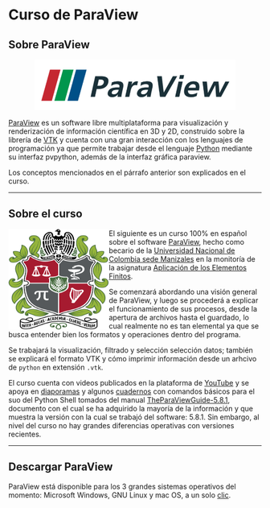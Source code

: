 # Curso de ParaView

## Sobre ParaView

<p align="center">
 <img width="400" height="100" src="figs/ParaView_logo.png">
</p>

[ParaView](https://www.paraview.org/) es un software libre multiplataforma para visualización y renderización de información científica en 3D y 2D, construido sobre la librería de [VTK](https://vtk.org/about/) y cuenta con una gran interacción con los lenguajes de programación ya que permite trabajar desde el lenguaje [Python](https://www.python.org/) mediante su interfaz pvpython, además de la interfaz gráfica paraview.

Los conceptos mencionados en el párrafo anterior son explicados en el curso.

***

## Sobre el curso

<p align="center">
 <img align="left" width="200" height="200" src="figs/Universidad_nacional_de_colombia_escudo.svg">
</p>

El siguiente es un curso 100% en español sobre el software [ParaView](https://www.paraview.org/), hecho como becario de la [Universidad Nacional de Colombia sede Manizales](https://www.manizales.unal.edu.co/) en la monitoría de la asignatura [Aplicación de los Elementos Finitos](https://github.com/diegoandresalvarez/elementosfinitos). 

Se comenzará abordando una visión general de ParaView, y luego se procederá a explicar el funcionamiento de sus procesos, desde la apertura de archivos hasta el guardado, lo cual realmente no es tan elemental ya que se busca entender bien los formatos y operaciones dentro del programa.

Se trabajará la visualización, filtrado y selección selección datos; también se explicará el formato VTK y cómo imprimir información desde un arhcivo de ```python``` en extensión ```.vtk```.

El curso cuenta con videos publicados en la plataforma de [YouTube]() y se apoya en [diaporamas](Diaporamas) y algunos [cuadernos](Cuadernos) con comandos básicos para el suo del Python Shell tomados del manual [TheParaViewGuide-5.8.1](https://www.paraview.org/paraview-guide/), documento con el cual se ha adquirido la mayoría de la información y que muestra la versión con la cual se trabajó del software: 5.8.1. Sin embargo, al nivel del curso no hay grandes diferencias operativas con versiones recientes.

***

## Descargar ParaView

ParaView está disponible para los 3 grandes sistemas operativos del momento: Microsoft Windows, GNU Linux y mac OS, a un solo [clic](https://www.paraview.org/download/).